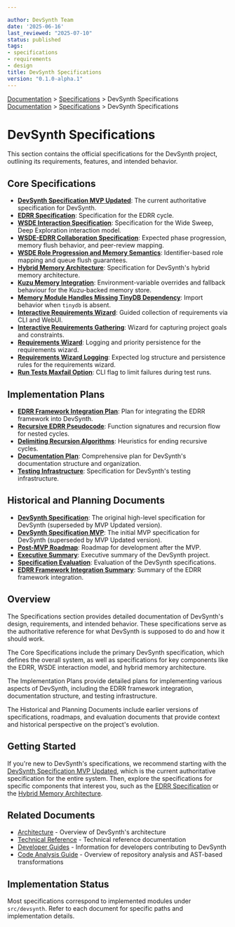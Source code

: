 ```yaml
---

author: DevSynth Team
date: '2025-06-16'
last_reviewed: "2025-07-10"
status: published
tags:
- specifications
- requirements
- design
title: DevSynth Specifications
version: "0.1.0-alpha.1"
---
```

<div class="breadcrumbs">
<a href="../index.md">Documentation</a> &gt; <a href="index.md">Specifications</a> &gt; DevSynth Specifications
</div>

<div class="breadcrumbs">
<a href="../index.md">Documentation</a> &gt; <a href="index.md">Specifications</a> &gt; DevSynth Specifications
</div>

# DevSynth Specifications

This section contains the official specifications for the DevSynth project, outlining its requirements, features, and intended behavior.

## Core Specifications

- **[DevSynth Specification MVP Updated](devsynth_specification_mvp_updated.md)**: The current authoritative specification for DevSynth.
- **[EDRR Specification](edrr_cycle_specification.md)**: Specification for the EDRR cycle.
- **[WSDE Interaction Specification](wsde_interaction_specification.md)**: Specification for the Wide Sweep, Deep Exploration interaction model.
- **[WSDE-EDRR Collaboration Specification](wsde_edrr_collaboration.md)**: Expected phase progression, memory flush behavior, and peer-review mapping.
- **[WSDE Role Progression and Memory Semantics](wsde_role_progression_memory.md)**: Identifier-based role mapping and queue flush guarantees.
- **[Hybrid Memory Architecture](hybrid_memory_architecture.md)**: Specification for DevSynth's hybrid memory architecture.
- **[Kuzu Memory Integration](kuzu_memory_integration.md)**: Environment-variable overrides and fallback behaviour for the Kuzu-backed memory store.
- **[Memory Module Handles Missing TinyDB Dependency](memory_optional_tinydb_dependency.md)**: Import behavior when `tinydb` is absent.
- **[Interactive Requirements Wizard](interactive_requirements_wizard.md)**: Guided collection of requirements via CLI and WebUI.
- **[Interactive Requirements Gathering](interactive_requirements_gathering.md)**: Wizard for capturing project goals and constraints.
- **[Requirements Wizard](requirements_wizard.md)**: Logging and priority persistence for the requirements wizard.
- **[Requirements Wizard Logging](requirements_wizard_logging.md)**: Expected log structure and persistence rules for the requirements wizard.
- **[Run Tests Maxfail Option](run_tests_maxfail_option.md)**: CLI flag to limit failures during test runs.

## Implementation Plans

- **[EDRR Framework Integration Plan](../archived/edrr_framework_integration_plan.md)**: Plan for integrating the EDRR framework into DevSynth.
- **[Recursive EDRR Pseudocode](recursive_edrr_pseudocode.md)**: Function signatures and recursion flow for nested cycles.
- **[Delimiting Recursion Algorithms](delimiting_recursion_algorithms.md)**: Heuristics for ending recursive cycles.
- **[Documentation Plan](documentation_plan.md)**: Comprehensive plan for DevSynth's documentation structure and organization.
- **[Testing Infrastructure](testing_infrastructure.md)**: Specification for DevSynth's testing infrastructure.

## Historical and Planning Documents

- **[DevSynth Specification](devsynth_specification.md)**: The original high-level specification for DevSynth (superseded by MVP Updated version).
- **[DevSynth Specification MVP](devsynth_specification_mvp.md)**: The initial MVP specification for DevSynth (superseded by MVP Updated version).
- **[Post-MVP Roadmap](../roadmap/post_mvp_roadmap.md)**: Roadmap for development after the MVP.
- **[Executive Summary](executive_summary.md)**: Executive summary of the DevSynth project.
- **[Specification Evaluation](specification_evaluation.md)**: Evaluation of the DevSynth specifications.
- **[EDRR Framework Integration Summary](edrr_framework_integration_summary.md)**: Summary of the EDRR framework integration.

## Overview

The Specifications section provides detailed documentation of DevSynth's design, requirements, and intended behavior. These specifications serve as the authoritative reference for what DevSynth is supposed to do and how it should work.

The Core Specifications include the primary DevSynth specification, which defines the overall system, as well as specifications for key components like the EDRR, WSDE interaction model, and hybrid memory architecture.

The Implementation Plans provide detailed plans for implementing various aspects of DevSynth, including the EDRR framework integration, documentation structure, and testing infrastructure.

The Historical and Planning Documents include earlier versions of specifications, roadmaps, and evaluation documents that provide context and historical perspective on the project's evolution.

## Getting Started

If you're new to DevSynth's specifications, we recommend starting with the [DevSynth Specification MVP Updated](devsynth_specification_mvp_updated.md), which is the current authoritative specification for the entire system. Then, explore the specifications for specific components that interest you, such as the [EDRR Specification](edrr_cycle_specification.md) or the [Hybrid Memory Architecture](hybrid_memory_architecture.md).

## Related Documents

- [Architecture](../architecture/index.md) - Overview of DevSynth's architecture
- [Technical Reference](../technical_reference/index.md) - Technical reference documentation
- [Developer Guides](../developer_guides/index.md) - Information for developers contributing to DevSynth
- [Code Analysis Guide](../developer_guides/code_analysis.md) - Overview of repository analysis and AST-based transformations

## Implementation Status

Most specifications correspond to implemented modules under `src/devsynth`. Refer to each document for specific paths and implementation details.
